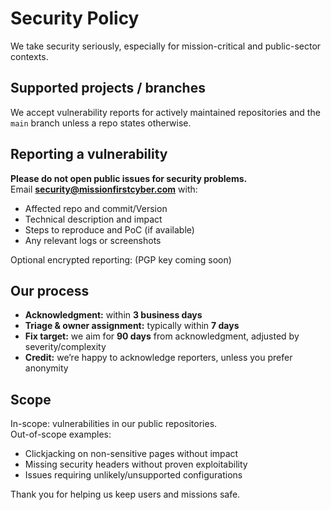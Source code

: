# Security Policy

We take security seriously, especially for mission-critical and public-sector contexts.

## Supported projects / branches
We accept vulnerability reports for actively maintained repositories and the `main` branch unless a repo states otherwise.

## Reporting a vulnerability
**Please do not open public issues for security problems.**  
Email **security@missionfirstcyber.com** with:
- Affected repo and commit/Version
- Technical description and impact
- Steps to reproduce and PoC (if available)
- Any relevant logs or screenshots

Optional encrypted reporting: (PGP key coming soon)

## Our process
- **Acknowledgment:** within **3 business days**
- **Triage & owner assignment:** typically within **7 days**
- **Fix target:** we aim for **90 days** from acknowledgment, adjusted by severity/complexity
- **Credit:** we’re happy to acknowledge reporters, unless you prefer anonymity

## Scope
In-scope: vulnerabilities in our public repositories.  
Out-of-scope examples:
- Clickjacking on non-sensitive pages without impact
- Missing security headers without proven exploitability
- Issues requiring unlikely/unsupported configurations

Thank you for helping us keep users and missions safe.

